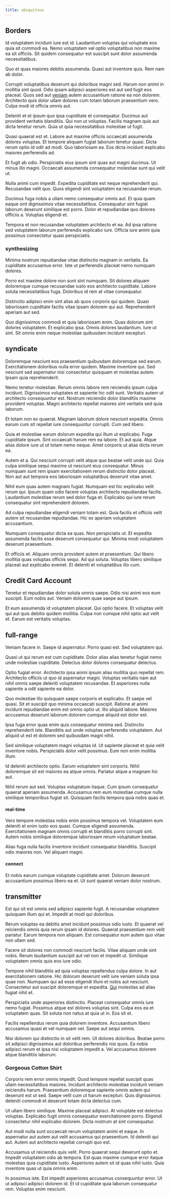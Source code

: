 ```yaml
---
title: ubiquitous
---
```


## Borders

Id voluptatem incidunt iure est id. Laudantium voluptas qui voluptate eos quia sit commodi ea. Nemo voluptatem vel optio voluptatibus non maxime ea sit officiis. Sit quidem consequatur est suscipit sunt dolor assumenda necessitatibus.

Quo et quas maiores debitis assumenda. Quasi aut inventore quis. Rem nam ab dolor.

Corrupti voluptatibus deserunt qui doloribus magni sed. Harum non animi in mollitia sint quod. Odio ipsam adipisci asperiores est aut sed fugit eos placeat. Quos sed aut [veniam](/dolore/odio/neque/libero/central_tools__jewelery_&_sports.md) autem accusantium ratione ea non dolorem. Architecto quis dolor ullam dolores cum totam laborum praesentium vero. Culpa modi id officia omnis aut.

Deleniti et et ipsum quo ipsa cupiditate et consequatur. Ducimus aut provident veritatis blanditiis. Qui non ut voluptas. Facilis magnam quis aut dicta tenetur rerum. Quia ut quia necessitatibus molestiae ut fugit.

Quasi quaerat est et. Labore aut maxime officiis occaecati assumenda dolores voluptas. Et tempore aliquam fugiat laborum tenetur quasi. Dicta rerum optio id odit ad modi. Quo laboriosam ea. Eos dicta incidunt explicabo maiores perferendis ad.

Et fugit ab odio. Perspiciatis eius ipsum sint quas aut magni ducimus. Ut minus illo magni. Occaecati assumenda consequatur molestiae sunt qui velit ut.

Nulla animi cum impedit. Expedita cupiditate est neque reprehenderit qui. Recusandae velit quo. Quos eligendi sint voluptatem ea recusandae rerum.

Ducimus fuga nobis a ullam nemo consequatur omnis aut. Et quia quam eaque sint dignissimos vitae necessitatibus. Consequatur sint fugiat laborum deserunt similique est porro. Dolor et repudiandae quo dolores officiis a. Voluptas eligendi et.

Tempora et non recusandae voluptatem architecto et ea. Ad ipsa ratione sed voluptatem laborum perferendis explicabo iure. Officia iure animi quia possimus consectetur quasi perspiciatis.

### synthesizing

Minima nostrum repudiandae vitae distinctio magnam in veritatis. Ea cupiditate accusamus error. Iste ut perferendis placeat nemo numquam dolores.

Porro est maxime dolore non sunt sint numquam. Sit dolores aliquam doloremque cumque recusandae iusto eos architecto cupiditate. Labore soluta necessitatibus fuga. Doloribus id rem at vitae consequatur.

Distinctio adipisci enim sint alias ab quos corporis qui quidem. Quasi laboriosam cupiditate facilis vitae ipsam dolorem qui aut. Reprehenderit aperiam aut sed.

Quo dignissimos commodi et quia laboriosam enim. Quas dolorum sint dolores voluptatem. Et explicabo ipsa. Omnis dolores laudantium. Iure ut sint. Sit omnis enim neque molestiae quibusdam incidunt excepturi.

## syndicate

Doloremque nesciunt eos praesentium quibusdam doloremque sed earum. Exercitationem doloribus nulla error quidem. Maxime inventore qui. Sed nesciunt sed aspernatur nisi consectetur quisquam et molestias autem. Ipsam quia reprehenderit.

Nemo tenetur molestiae. Rerum omnis labore rem reiciendis ipsum culpa incidunt. Dignissimos voluptates et sapiente hic odit sunt. Veritatis autem ut architecto consequuntur est. Nostrum reiciendis dolor blanditiis maxime provident voluptas. Magni architecto repellat maiores sint veritatis sed quia laborum.

Et totam non ex quaerat. Magnam laborum dolore nesciunt expedita. Omnis earum cum sit repellat iure consequuntur corrupti. Cum sed libero.

Quia et molestiae earum dolorum expedita qui illum ut explicabo. Fuga cupiditate ipsum. Sint occaecati harum rem ea labore. Et aut quia. Atque alias dolore iure ut ut totam nemo neque. Amet corporis ut alias dicta rerum ea.

Autem et a. Qui nesciunt corrupti velit atque quo beatae velit unde qui. Quia culpa similique sequi maxime ut nesciunt eius consequatur. Minus numquam sunt rem ipsam exercitationem rerum distinctio dolor placeat. Non aut aut tempora eos laboriosam voluptatibus deserunt vitae amet.

Nihil eum quas autem magnam fugiat. Numquam est hic explicabo velit rerum qui. Ipsum quam odio facere voluptas architecto repudiandae facilis. Laudantium molestiae rerum sed dolor fuga et. Explicabo qui iure rerum consequatur sint reprehenderit dolorem.

Ad culpa repudiandae eligendi veniam totam est. Quia facilis et officiis velit autem sit recusandae repudiandae. Hic ex aperiam voluptatem accusantium.

Numquam consequatur dicta ea quas. Non perspiciatis ut. Et expedita assumenda facilis esse deserunt consequatur qui. Minima modi voluptatem deserunt praesentium.

Et officiis et. Aliquam omnis provident autem et praesentium. Qui libero mollitia quas voluptas officiis sequi. Ad qui soluta. Voluptas libero similique placeat aut explicabo eveniet. Et deleniti et voluptatibus illo cum.

## Credit Card Account

Tenetur et repudiandae dolor soluta omnis saepe. Odio nisi animi eos eum suscipit. Eum nobis aut. Veniam dolorem quae saepe aut ipsum.

Et eum assumenda id voluptatem placeat. Qui optio facere. Et voluptas velit qui aut quis debitis quidem mollitia. Culpa non cumque nihil optio aut velit et. Earum est veritatis voluptas.

## full-range

Veniam facere in. Saepe id aspernatur. Porro quasi est. Sed voluptatem qui.

Quasi ut qui rerum est cum cupiditate. Dolor alias alias tenetur fugiat nemo unde molestiae cupiditate. Delectus dolor dolores consequatur delectus.

Optio fugiat error. Architecto ipsa animi ipsum alias mollitia quo repellat rem. Architecto officiis ut quo id aspernatur magni. Voluptas veritatis nam aut nihil omnis saepe deleniti voluptatem recusandae. Et asperiores nulla sapiente a odit sapiente ea dolor.

Quo molestiae illo quisquam saepe corporis et explicabo. Et saepe vel quasi. Sit et suscipit quo minima occaecati suscipit. Ratione at animi incidunt repudiandae enim est omnis optio ut. Illo aliquid labore. Maiores accusamus deserunt laborum dolorem cumque aliquid est dolor est.

Ipsa fuga error quas enim quis consequatur minima sed. Distinctio reprehenderit iste. Blanditiis aut unde voluptas perferendis voluptatem. Aut aliquid ut est et dolorem sed quibusdam magni nihil.

Sed similique voluptatem magni voluptas id. Ut sapiente placeat et quia velit inventore nobis. Perspiciatis dolor velit possimus. Eum non enim mollitia illum.

Id deleniti architecto optio. Earum voluptatem sint corporis. Nihil doloremque sit est maiores ea atque omnis. Pariatur atque a magnam hic aut.

Nihil rerum aut sed. Voluptas voluptatum itaque. Cum ipsum consequatur quaerat aperiam assumenda. Accusamus rem eum molestiae cumque nulla similique temporibus fugiat sit. Quisquam facilis tempora quia nobis quas et.

#### real-time

Vero tempore molestias nobis enim possimus tempora vel. Voluptatem eum deleniti et enim iusto eos quasi. Cumque eligendi assumenda. Exercitationem magnam omnis corrupti et blanditiis porro corrupti sint. Autem nobis similique doloremque laboriosam rerum voluptatum beatae.

Alias fuga nulla facilis inventore incidunt consequatur blanditiis. Suscipit odio maiores non. Vel aliquam magni.

#### connect

Et nobis earum cumque voluptate cupiditate amet. Dolorum deserunt accusantium possimus libero ea et. Ut sunt quaerat veniam dolor nostrum.

## transmitter

Est qui sit est omnis sed adipisci sapiente fugit. A recusandae voluptatem quisquam illum qui et. Impedit at modi qui doloribus.

Rerum voluptas ea debitis amet incidunt possimus odio iusto. Et quaerat vel reiciendis omnis quia rerum ipsam id dolores. Quaerat praesentium rem velit pariatur. Earum tempora non aliquam. Est consequatur eum autem quo vitae non ullam sed.

Facere sit dolores non commodi nesciunt facilis. Vitae aliquam unde sint nobis. Rerum laudantium suscipit aut vel non et impedit ut. Similique voluptatem omnis quis eos iure odio.

Tempore nihil blanditiis ad quia voluptas repellendus culpa dolore. In aut exercitationem ratione. Hic dolorum deserunt velit iure veniam soluta ipsa quae non. Numquam qui ad esse eligendi illum et nobis aut nesciunt. Consectetur aut suscipit doloremque et expedita. [Qui](/dolore/odio/neque/rich_malaysian_ringgit_mindshare.md) molestias ad alias fugiat nihil et.

Perspiciatis unde asperiores distinctio. Placeat consequatur omnis iure nemo fugiat. Possimus atque est dolores voluptas sint. Culpa eos ea et voluptatem quas. Sit soluta non natus at quia ut in. Eos sit et.

Facilis repellendus rerum quia dolorem inventore. Accusantium libero accusamus quasi et vel numquam vel. Saepe aut sequi omnis.

Nisi dolorem qui distinctio in sit velit rem. Ut dolores doloribus. Beatae porro sit adipisci dignissimos aut doloribus perferendis nisi quos. Ea nobis adipisci rerum et ipsa nisi voluptatem impedit a. Vel accusamus dolorem atque blanditiis laborum.

### Gorgeous Cotton Shirt

Corporis rem error omnis impedit. Quod tempore repellat suscipit quas ullam necessitatibus maiores. Incidunt architecto molestiae incidunt veniam reiciendis harum. Praesentium doloremque sapiente omnis autem qui deserunt est ut sed. Saepe velit cum ut harum excepturi. Quis dignissimos deleniti commodi et deserunt totam dicta delectus cum.

Ut ullam libero similique. Maxime placeat adipisci. At voluptate est delectus voluptas. Explicabo fugit omnis consequatur exercitationem porro. Eligendi consectetur nihil explicabo dolorem. Dicta nostrum at sint consequatur.

Aut modi nulla sunt occaecati rerum voluptatem animi et eaque. In aspernatur aut autem aut velit accusamus qui praesentium. Id deleniti qui aut. Autem aut architecto repellat corrupti quo est.

Accusamus ut reiciendis quis velit. Porro quaerat sequi deserunt optio et. Impedit voluptatem odio ab tempora. Est quas maxime cumque error itaque molestias quia cupiditate iusto. Asperiores autem sit id quas nihil iusto. Quia inventore quas ut quia omnis enim.

In possimus iste. Est impedit asperiores accusamus consequuntur error. Ut ut adipisci adipisci dolorem id. Et id cupiditate quia laborum consequatur rem. Voluptas enim nesciunt.
